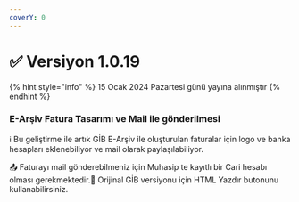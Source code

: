 ```yaml
---
coverY: 0
---
```


# ✅ Versiyon 1.0.19

{% hint style="info" %}
15 Ocak 2024 Pazartesi günü yayına alınmıştır
{% endhint %}

### E-Arşiv Fatura Tasarımı ve Mail ile gönderilmesi

ℹ️ Bu geliştirme ile artık GİB E-Arşiv ile oluşturulan faturalar için logo ve banka hesapları eklenebiliyor ve mail olarak paylaşılabiliyor.

📤 Faturayı mail gönderebilmeniz için Muhasip te kayıtlı bir Cari hesabı olması gerekmektedir.📃 Orijinal GİB versiyonu için HTML Yazdır butonunu kullanabilirsiniz.
